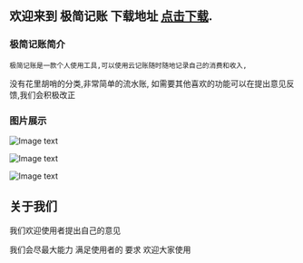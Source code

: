 ## 欢迎来到 极简记账    下载地址 [点击下载](https://apps.apple.com/cn/app/%e9%a3%8e%e6%b2%99/id1479798348 "With a Title"). 



### 极简记账简介

    极简记账是一款个人使用工具,可以使用云记账随时随地记录自己的消费和收入,
   没有花里胡哨的分类,非常简单的流水账,
    如需要其他喜欢的功能可以在提出意见反馈,我们会积极改正





### 图片展示
![Image text](https://fengsha886.github.io/DFBooking.github.io/Simulator%20Screen%20Shot%20-%20iPhone%20Xs%20Max%20-%202019-09-12%20at%2010.55.17.png)

![Image text](https://fengsha886.github.io/DFBooking.github.io/Simulator%20Screen%20Shot%20-%20iPhone%20Xs%20Max%20-%202019-09-12%20at%2010.55.20.png)


![Image text](https://fengsha886.github.io/DFBooking.github.io/Simulator%20Screen%20Shot%20-%20iPhone%20Xs%20Max%20-%202019-09-12%20at%2010.55.23.png)
## 关于我们
我们欢迎使用者提出自己的意见

我们会尽最大能力
满足使用者的
要求
欢迎大家使用


